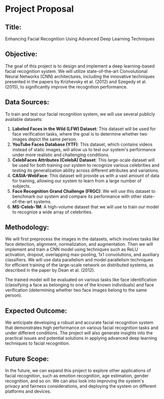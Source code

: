 # Project Proposal

## Title: 
Enhancing Facial Recognition Using Advanced Deep Learning Techniques

## Objective: 
The goal of this project is to design and implement a deep learning-based facial recognition system. We will utilize state-of-the-art Convolutional Neural Networks (CNN) architectures, including the innovative techniques presented in the papers by Krizhevsky et al. (2012) and Szegedy et al. (2015), to significantly improve the recognition performance.

## Data Sources:
To train and test our facial recognition system, we will use several publicly available datasets:

1. **Labeled Faces in the Wild (LFW) Dataset**: This dataset will be used for face verification tasks, where the goal is to determine whether two images depict the same person.
2. **YouTube Faces Database (YTF)**: This dataset, which contains videos instead of static images, will allow us to test our system's performance under more realistic and challenging conditions.
3. **CelebFaces Attributes (CelebA) Dataset**: This large-scale dataset will be used for both training our system to recognize various celebrities and testing its generalization ability across different attributes and variations.
4. **CASIA-WebFace**: This dataset will provide us with a vast amount of data for training, allowing our system to learn from a large number of subjects.
5. **Face Recognition Grand Challenge (FRGC)**: We will use this dataset to benchmark our system and compare its performance with other state-of-the-art systems.
6. **MS-Celeb-1M**: A high-volume dataset that we will use to train our model to recognize a wide array of celebrities.

## Methodology:
We will first preprocess the images in the datasets, which involves tasks like face detection, alignment, normalization, and augmentation. Then we will implement and train a CNN model using techniques such as ReLU activation, dropout, overlapping max-pooling, 1x1 convolutions, and auxiliary classifiers. We will use data parallelism and model parallelism techniques for efficient training of the large-scale network on distributed systems, as described in the paper by Dean et al. (2012).

The trained model will be evaluated on various tasks like face identification (classifying a face as belonging to one of the known individuals) and face verification (determining whether two face images belong to the same person). 

## Expected Outcome:
We anticipate developing a robust and accurate facial recognition system that demonstrates high performance on various facial recognition tasks and under different conditions. The project will also generate insights into the practical issues and potential solutions in applying advanced deep learning techniques to facial recognition. 

## Future Scope:
In the future, we can expand this project to explore other applications of facial recognition, such as emotion recognition, age estimation, gender recognition, and so on. We can also look into improving the system's privacy and fairness considerations, and deploying the system on different platforms and devices.